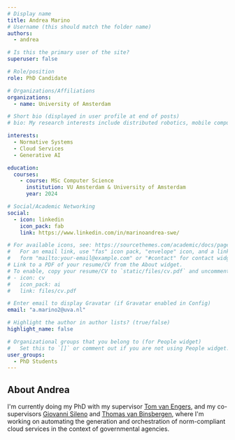 ```yaml
---
# Display name
title: Andrea Marino
# Username (this should match the folder name)
authors:
  - andrea

# Is this the primary user of the site?
superuser: false

# Role/position
role: PhD Candidate

# Organizations/Affiliations
organizations:
  - name: University of Amsterdam

# Short bio (displayed in user profile at end of posts)
# bio: My research interests include distributed robotics, mobile computing and programmable matter.

interests:
  - Normative Systems
  - Cloud Services
  - Generative AI

education:
  courses:
    - course: MSc Computer Science
      institution: VU Amsterdam & University of Amsterdam
      year: 2024

# Social/Academic Networking
social:
  - icon: linkedin
    icon_pack: fab
    link: https://www.linkedin.com/in/marinoandrea-swe/

# For available icons, see: https://sourcethemes.com/academic/docs/page-builder/#icons
#   For an email link, use "fas" icon pack, "envelope" icon, and a link in the
#   form "mailto:your-email@example.com" or "#contact" for contact widget.
# Link to a PDF of your resume/CV from the About widget.
# To enable, copy your resume/CV to `static/files/cv.pdf` and uncomment the lines below.
# - icon: cv
#   icon_pack: ai
#   link: files/cv.pdf

# Enter email to display Gravatar (if Gravatar enabled in Config)
email: "a.marino2@uva.nl"

# Highlight the author in author lists? (true/false)
highlight_name: false

# Organizational groups that you belong to (for People widget)
#   Set this to `[]` or comment out if you are not using People widget.
user_groups:
  - PhD Students
---
```


<h2>About Andrea</h2>
<p>
I'm currently doing my PhD with my supervisor <a href="/author/tom/">Tom van Engers</a>, and my co-supervisors <a href="/author/gio/">Giovanni Sileno</a> and <a href="/author/thomas/">Thomas van Binsbergen</a>, where I'm working on automating the generation and orchestration of norm-compliant cloud services in the context of governmental agencies.
</p>
